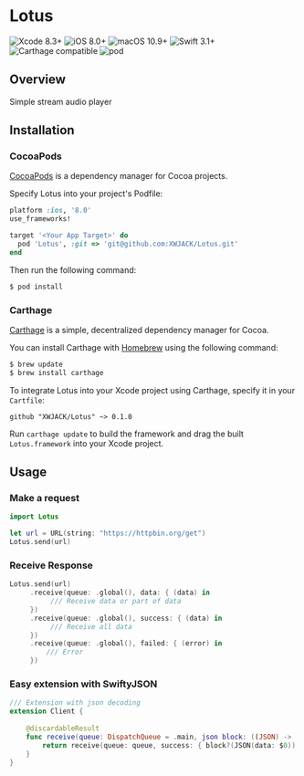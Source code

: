 # Lotus

![Xcode 8.3+](https://img.shields.io/badge/Xcode-8.3%2B-blue.svg)
![iOS 8.0+](https://img.shields.io/badge/iOS-8.0%2B-blue.svg)
![macOS 10.9+](https://img.shields.io/badge/macOS-10.9%2B-blue.svg)
![Swift 3.1+](https://img.shields.io/badge/Swift-3.0%2B-orange.svg)
![Carthage compatible](https://img.shields.io/badge/Carthage-compatible-brightgreen.svg)
![pod](https://img.shields.io/badge/pod-v0.1.0-brightgreen.svg)

## Overview

Simple stream audio player

## Installation

### CocoaPods

[CocoaPods](https://cocoapods.org/) is a dependency manager for Cocoa projects.

Specify Lotus into your project's Podfile:

```ruby
platform :ios, '8.0'
use_frameworks!

target '<Your App Target>' do
  pod 'Lotus', :git => 'git@github.com:XWJACK/Lotus.git'
end
```

Then run the following command:

```sh
$ pod install
```

### Carthage

[Carthage](https://github.com/Carthage/Carthage) is a simple, decentralized
dependency manager for Cocoa.

You can install Carthage with [Homebrew](http://brew.sh/) using the following command:

```bash
$ brew update
$ brew install carthage
```

To integrate Lotus into your Xcode project using Carthage, specify it in your `Cartfile`:

```ogdl
github "XWJACK/Lotus" ~> 0.1.0
```

Run `carthage update` to build the framework and drag the built `Lotus.framework` into your Xcode project.

## Usage

### Make a request

```swift
import Lotus

let url = URL(string: "https://httpbin.org/get")
Lotus.send(url)
```

### Receive Response

```swift
Lotus.send(url)
     .receive(queue: .global(), data: { (data) in
          /// Receive data or part of data
     })
     .receive(queue: .global(), success: { (data) in
          /// Receive all data
     })
     .receive(queue: .global(), failed: { (error) in
         /// Error
     })
```

### Easy extension with SwiftyJSON

```swift
/// Extension with json decoding
extension Client {
    
    @discardableResult
    func receive(queue: DispatchQueue = .main, json block: ((JSON) -> ())? = nil) -> Self {
        return receive(queue: queue, success: { block?(JSON(data: $0)) })
    }
}
```

